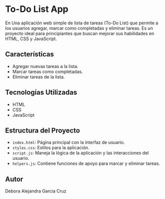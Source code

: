 # To-Do List App 
En
Una aplicación web simple de lista de tareas (To-Do List) que permite a los usuarios agregar, marcar como completadas y eliminar tareas. Es un proyecto ideal para principiantes que buscan mejorar sus habilidades en HTML, CSS y JavaScript.

## Características

- Agregar nuevas tareas a la lista.
- Marcar tareas como completadas.
- Eliminar tareas de la lista.

## Tecnologías Utilizadas

- HTML
- CSS
- JavaScript

## Estructura del Proyecto

- `index.html`: Página principal con la interfaz de usuario.
- `styles.css`: Estilos para la aplicación.
- `script.js`: Maneja la lógica de la aplicación y las interacciones del usuario.
- `helpers.js`: Contiene funciones de apoyo para marcar y eliminar tareas.

## Autor
Debora Alejandra Garcia Cruz 
